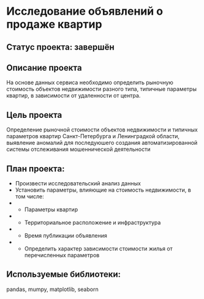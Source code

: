# Исследование объявлений о продаже квартир

## Статус проекта: завершён

## Описание проекта
На основе данных сервиса необходимо определить рыночную стоимость объектов недвижимости разного типа, типичные параметры квартир, в зависимости от удаленности от центра.

## Цель проекта
Определение рыночной стоимости объектов недвижимости и типичных параметров квартир Санкт-Петербурга и Ленинградкой области, выявление аномалий для последуюшего создания автоматизированной системы отслеживания мошеннической деятельности

## План проекта:

- Произвести исследовательский анализ данных
- Установить параметры, влияющие на стоимость недвижимости, в том числе:
- - Параметры квартир
- - Территориальное расположение и инфраструктура
- - Время публикации объявления
- - Определить характер зависимости стоимости жилья от перечисленных параметров

## Используемые библиотеки: 
pandas, mumpy, matplotlib, seaborn
